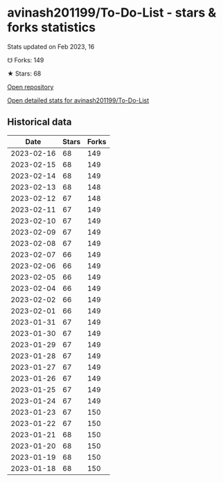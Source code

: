 # avinash201199/To-Do-List - stars & forks statistics

Stats updated on Feb 2023, 16

☋ Forks: 149

★ Stars: 68

[Open repository](https://github.com/avinash201199/To-Do-List)

[Open detailed stats for avinash201199/To-Do-List](https://reviewgithub.com/rep/avinash201199/To-Do-List)

## Historical data
| Date | Stars | Forks |
|------|-------|-------|
| 2023-02-16 | 68 | 149 | 
| 2023-02-15 | 68 | 149 | 
| 2023-02-14 | 68 | 149 | 
| 2023-02-13 | 68 | 148 | 
| 2023-02-12 | 67 | 148 | 
| 2023-02-11 | 67 | 149 | 
| 2023-02-10 | 67 | 149 | 
| 2023-02-09 | 67 | 149 | 
| 2023-02-08 | 67 | 149 | 
| 2023-02-07 | 66 | 149 | 
| 2023-02-06 | 66 | 149 | 
| 2023-02-05 | 66 | 149 | 
| 2023-02-04 | 66 | 149 | 
| 2023-02-02 | 66 | 149 | 
| 2023-02-01 | 66 | 149 | 
| 2023-01-31 | 67 | 149 | 
| 2023-01-30 | 67 | 149 | 
| 2023-01-29 | 67 | 149 | 
| 2023-01-28 | 67 | 149 | 
| 2023-01-27 | 67 | 149 | 
| 2023-01-26 | 67 | 149 | 
| 2023-01-25 | 67 | 149 | 
| 2023-01-24 | 67 | 149 | 
| 2023-01-23 | 67 | 150 | 
| 2023-01-22 | 67 | 150 | 
| 2023-01-21 | 68 | 150 | 
| 2023-01-20 | 68 | 150 | 
| 2023-01-19 | 68 | 150 | 
| 2023-01-18 | 68 | 150 | 

